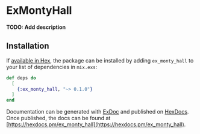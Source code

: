 # ExMontyHall

**TODO: Add description**

## Installation

If [available in Hex](https://hex.pm/docs/publish), the package can be installed
by adding `ex_monty_hall` to your list of dependencies in `mix.exs`:

```elixir
def deps do
  [
    {:ex_monty_hall, "~> 0.1.0"}
  ]
end
```

Documentation can be generated with [ExDoc](https://github.com/elixir-lang/ex_doc)
and published on [HexDocs](https://hexdocs.pm). Once published, the docs can
be found at [https://hexdocs.pm/ex_monty_hall](https://hexdocs.pm/ex_monty_hall).

